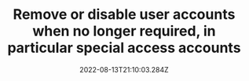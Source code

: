 ---
title: Remove or disable user accounts when no longer required, in particular special access accounts
date: "2022-08-13T21:10:03.284Z"
description: ""
position: 1
section: "Secure configuration"
---